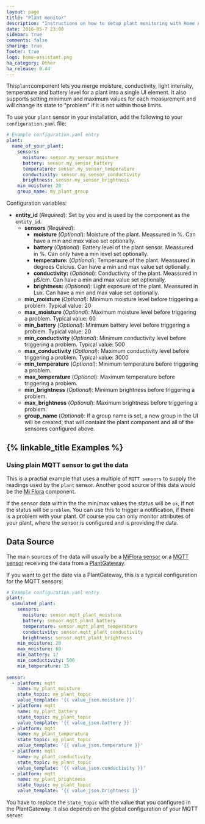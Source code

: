 ```yaml
---
layout: page
title: "Plant monitor"
description: "Instructions on how to setup plant monitoring with Home Assistant."
date: 2016-05-7 23:00
sidebar: true
comments: false
sharing: true
footer: true
logo: home-assistant.png
ha_category: Other
ha_release: 0.44
---
```


This`plant`component lets you merge moisture, conductivity, light intensity, temperature and battery level for a plant into a single UI element. It also supports setting minimum and maximum values for each measurement and will change its state to "problem" if it is not within those limits.

To use your `plant` sensor in your installation, add the following to your `configuration.yaml` file:

```yaml
# Example configuration.yaml entry
plant:
  name_of_your_plant:
    sensors:
      moisture: sensor.my_sensor_moisture
      battery: sensor.my_sensor_battery
      temperature: sensor.my_sensor_temperature
      conductivity: sensor.my_sensor_conductivity
      brightness: sensor.my_sensor_brightness
    min_moisture: 20
    group_name: my_plant_group
```

Configuration variables:

- **entity_id** (*Required*): Set by you and is used by the component as the `entity_id`.
  - **sensors** (*Required*): 
    - **moisture** (*Optional*): Moisture of the plant. Meassured in %. Can have a min and max value set optionally.
    - **battery** (*Optional*): Battery level of the plant sensor. Meassured in %. Can only have a min level set optionally.
    - **temperature:** (*Optional*): Temperaure of the plant. Meassured in degrees Celcius. Can have a min and max value set optionally.
    - **conductivity:** (*Optional*): Conductivity of the plant. Meassured in µS/cm. Can have a min and max value set optionally.
    - **brightness:** (*Optional*): Light exposure of the plant. Meassured in Lux. Can have a min and max value set optionally.
  - **min_moisture** (*Optional*): Minimum moisture level before triggering a problem. Typical value: 20
  - **max_moisture** (*Optional*): Maximum moisture level before triggering a problem. Typical value: 60
  - **min_battery** (*Optional*): Minimum battery level before triggering a problem. Typical value: 20
  - **min_conductivity** (*Optional*): Minimum conductivity level before triggering a problem. Typical value: 500
  - **max_conductivity** (*Optional*): Maximum conductivity level before triggering a problem. Typical value: 3000
  - **min_temperature** (*Optional*): Minimum temperature before triggering a problem.
  - **max_temperature** (*Optional*): Maximum temperature before triggering a problem.
  - **min_brightness** (*Optional*): Minimum brightness before triggering a problem.
  - **max_brightness** (*Optional*): Maximum brightness before triggering a problem.
  - **group_name** (*Optional*): If a group name is set, a new group in the UI will be created, that will containt the plant component and all of the sensores configured above.

## {% linkable_title Examples %}
### Using plain MQTT sensor to get the data
This is a practial example that uses a multiple of `MQTT sensors` to supply the readings used by the `plant` sensor.
Another good source of this data would be the [Mi Flora](https://home-assistant.io/components/sensor.miflora/) component. 


If the sensor data within the the min/max values the status will be `ok`, if not the status will be `problem`. You can use this to trigger a notification, if there is a problem with your plant. Of course you can only monitor attributes of your plant, where the sensor is configured and is providing the data.

## Data Source

The main sources of the data will usually be a [MiFlora sensor](sensor.miflora) or a [MQTT sensor](sensor.mqtt) receiving the data from a [PlantGateway](https://github.com/ChristianKuehnel/plantgateway).

If you want to get the date via a PlantGateway, this is a typical configuration for the MQTT sensors:
```yaml
# Example configuration.yaml entry
plant:
  simulated_plant:
    sensors:
      moisture: sensor.mqtt_plant_moisture
      battery: sensor.mqtt_plant_battery
      temperature: sensor.mqtt_plant_temperature
      conductivity: sensor.mqtt_plant_conductivity
      brightness: sensor.mqtt_plant_brightness
    min_moisture: 20
    max_moisture: 60
    min_battery: 17
    min_conductivity: 500
    min_temperature: 15
    
sensor:
  - platform: mqtt
    name: my_plant_moisture
    state_topic: my_plant_topic
    value_template: '{{ value_json.moisture }}'
  - platform: mqtt
    name: my_plant_battery
    state_topic: my_plant_topic
    value_template: '{{ value_json.battery }}'
  - platform: mqtt
    name: my_plant_temperature
    state_topic: my_plant_topic
    value_template: '{{ value_json.temperature }}'
  - platform: mqtt
    name: my_plant_conductivity
    state_topic: my_plant_topic
    value_template: '{{ value_json.conductivity }}'
  - platform: mqtt
    name: my_plant_brightness
    state_topic: my_plant_topic
    value_template: '{{ value_json.brightness }}'
```

You have to replace the `state_topic` with the value that you configured in the PlantGateway. It also depends on the global configuration of your MQTT server.
